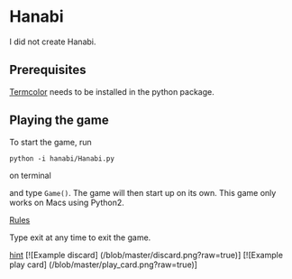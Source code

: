 # Hanabi

I did not create Hanabi. 


## Prerequisites
[Termcolor](https://pypi.python.org/pypi/termcolor) needs to be installed in the python package.

## Playing the game
To start the game, run

`python -i hanabi/Hanabi.py`

on terminal

and type `Game()`. The game will then start up on its own. This game only works on Macs using Python2.

[Rules](http://www.gezelschapsspel.info/sites/default/files/bijlages/Hanabi_Rules_Summary.pdf)

Type exit at any time to exit the game.

[hint](/give_hint.png?raw=true)
[![Example discard] (/blob/master/discard.png?raw=true)]
[![Example play card] (/blob/master/play_card.png?raw=true)]